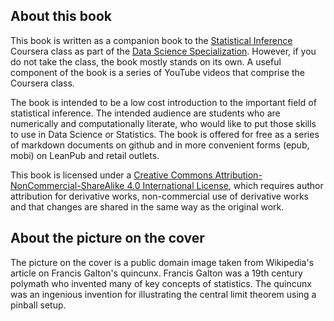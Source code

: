 ## About this book
This book is written as a companion book to the [Statistical Inference](https://www.coursera.org/course/statinference)
Coursera class as part of the [Data Science Specialization](https://www.coursera.org/specialization/jhudatascience/1?utm_medium=courseDescripTop). However, if you do not take the class, the book mostly stands on its own. A
useful component of the book is a series of YouTube videos that comprise the
Coursera class.

The book is intended to be a low cost introduction to the important field of
statistical inference. The intended audience are students who are numerically
and computationally literate, who would like to put those skills to use in
Data Science or Statistics. The book is offered for free as a series of
markdown documents on github and in more convenient forms (epub, mobi) on
LeanPub and retail outlets.

This book is licensed under a
[Creative Commons Attribution-NonCommercial-ShareAlike 4.0 International License](http://creativecommons.org/licenses/by-nc-sa/4.0/),
which requires author attribution for derivative works, non-commercial use of derivative
works and that changes are shared in the same way as the original work.


## About the picture on the cover
The picture on the cover is a public domain image taken from Wikipedia's
article on Francis Galton's quincunx. Francis Galton was a 19th century
polymath who invented many of key concepts of statistics. The quincunx
was an ingenious invention for illustrating the central limit theorem
using a pinball setup.
